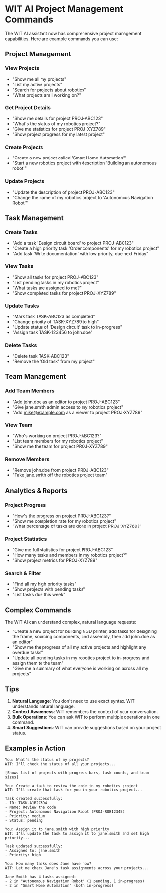 # WIT AI Project Management Commands

The WIT AI assistant now has comprehensive project management capabilities. Here are example commands you can use:

## Project Management

### View Projects
- "Show me all my projects"
- "List my active projects"
- "Search for projects about robotics"
- "What projects am I working on?"

### Get Project Details
- "Show me details for project PROJ-ABC123"
- "What's the status of my robotics project?"
- "Give me statistics for project PROJ-XYZ789"
- "Show project progress for my latest project"

### Create Projects
- "Create a new project called 'Smart Home Automation'"
- "Start a new robotics project with description 'Building an autonomous robot'"

### Update Projects
- "Update the description of project PROJ-ABC123"
- "Change the name of my robotics project to 'Autonomous Navigation Robot'"

## Task Management

### Create Tasks
- "Add a task 'Design circuit board' to project PROJ-ABC123"
- "Create a high priority task 'Order components' for my robotics project"
- "Add task 'Write documentation' with low priority, due next Friday"

### View Tasks
- "Show all tasks for project PROJ-ABC123"
- "List pending tasks in my robotics project"
- "What tasks are assigned to me?"
- "Show completed tasks for project PROJ-XYZ789"

### Update Tasks
- "Mark task TASK-ABC123 as completed"
- "Change priority of TASK-XYZ789 to high"
- "Update status of 'Design circuit' task to in-progress"
- "Assign task TASK-123456 to john.doe"

### Delete Tasks
- "Delete task TASK-ABC123"
- "Remove the 'Old task' from my project"

## Team Management

### Add Team Members
- "Add john.doe as an editor to project PROJ-ABC123"
- "Give jane.smith admin access to my robotics project"
- "Add mike@example.com as a viewer to project PROJ-XYZ789"

### View Team
- "Who's working on project PROJ-ABC123?"
- "List team members for my robotics project"
- "Show me the team for project PROJ-XYZ789"

### Remove Members
- "Remove john.doe from project PROJ-ABC123"
- "Take jane.smith off the robotics project team"

## Analytics & Reports

### Project Progress
- "How's the progress on project PROJ-ABC123?"
- "Show me completion rate for my robotics project"
- "What percentage of tasks are done in project PROJ-XYZ789?"

### Project Statistics
- "Give me full statistics for project PROJ-ABC123"
- "How many tasks and members in my robotics project?"
- "Show project metrics for PROJ-XYZ789"

### Search & Filter
- "Find all my high priority tasks"
- "Show projects with pending tasks"
- "List tasks due this week"

## Complex Commands

The WIT AI can understand complex, natural language requests:

- "Create a new project for building a 3D printer, add tasks for designing the frame, sourcing components, and assembly, then add john.doe as an editor"
- "Show me the progress of all my active projects and highlight any overdue tasks"
- "Update all pending tasks in my robotics project to in-progress and assign them to the team"
- "Give me a summary of what everyone is working on across all my projects"

## Tips

1. **Natural Language**: You don't need to use exact syntax. WIT understands natural language.
2. **Context Awareness**: WIT remembers the context of your conversation.
3. **Bulk Operations**: You can ask WIT to perform multiple operations in one command.
4. **Smart Suggestions**: WIT can provide suggestions based on your project status.

## Examples in Action

```
You: What's the status of my projects?
WIT: I'll check the status of all your projects...

[Shows list of projects with progress bars, task counts, and team sizes]

You: Create a task to review the code in my robotics project
WIT: I'll create that task for you in your robotics project...

Task created successfully:
- ID: TASK-A1B2C3D4
- Name: Review the code
- Project: Autonomous Navigation Robot (PROJ-ROB12345)
- Priority: medium
- Status: pending

You: Assign it to jane.smith with high priority
WIT: I'll update the task to assign it to jane.smith and set high priority...

Task updated successfully:
- Assigned to: jane.smith
- Priority: high

You: How many tasks does Jane have now?
WIT: Let me check Jane's task assignments across your projects...

Jane Smith has 4 tasks assigned:
- 2 in "Autonomous Navigation Robot" (1 pending, 1 in-progress)
- 2 in "Smart Home Automation" (both in-progress)
```